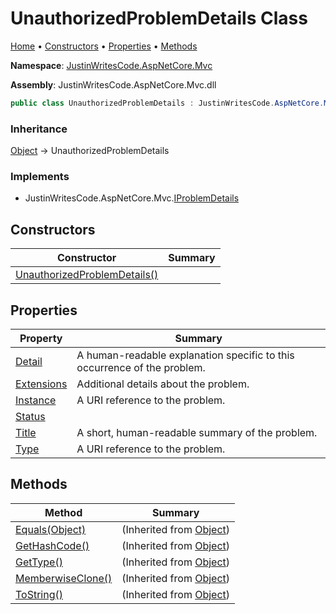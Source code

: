 # UnauthorizedProblemDetails Class

[Home](../../README.md) &#x2022; [Constructors](#constructors) &#x2022; [Properties](#properties) &#x2022; [Methods](#methods)

**Namespace**: [JustinWritesCode.AspNetCore.Mvc](../README.md)

**Assembly**: JustinWritesCode\.AspNetCore\.Mvc\.dll

```csharp
public class UnauthorizedProblemDetails : JustinWritesCode.AspNetCore.Mvc.IProblemDetails
```

### Inheritance

[Object](https://docs.microsoft.com/en-us/dotnet/api/system.object) &#x2192; UnauthorizedProblemDetails

### Implements

* JustinWritesCode\.AspNetCore\.Mvc\.[IProblemDetails](../IProblemDetails/README.md)

## Constructors

| Constructor | Summary |
| ----------- | ------- |
| [UnauthorizedProblemDetails()](-ctor/README.md) | |

## Properties

| Property | Summary |
| -------- | ------- |
| [Detail](Detail/README.md) | A human\-readable explanation specific to this occurrence of the problem\. |
| [Extensions](Extensions/README.md) | Additional details about the problem\. |
| [Instance](Instance/README.md) | A URI reference to the problem\. |
| [Status](Status/README.md) | |
| [Title](Title/README.md) | A short, human\-readable summary of the problem\. |
| [Type](Type/README.md) | A URI reference to the problem\. |

## Methods

| Method | Summary |
| ------ | ------- |
| [Equals(Object)](https://docs.microsoft.com/en-us/dotnet/api/system.object.equals) |  \(Inherited from [Object](https://docs.microsoft.com/en-us/dotnet/api/system.object)\) |
| [GetHashCode()](https://docs.microsoft.com/en-us/dotnet/api/system.object.gethashcode) |  \(Inherited from [Object](https://docs.microsoft.com/en-us/dotnet/api/system.object)\) |
| [GetType()](https://docs.microsoft.com/en-us/dotnet/api/system.object.gettype) |  \(Inherited from [Object](https://docs.microsoft.com/en-us/dotnet/api/system.object)\) |
| [MemberwiseClone()](https://docs.microsoft.com/en-us/dotnet/api/system.object.memberwiseclone) |  \(Inherited from [Object](https://docs.microsoft.com/en-us/dotnet/api/system.object)\) |
| [ToString()](https://docs.microsoft.com/en-us/dotnet/api/system.object.tostring) |  \(Inherited from [Object](https://docs.microsoft.com/en-us/dotnet/api/system.object)\) |

